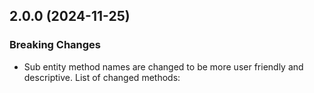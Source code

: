 ## 2.0.0 (2024-11-25)

### Breaking Changes

* Sub entity method names are changed to be more user friendly and descriptive.
  List of changed methods:

